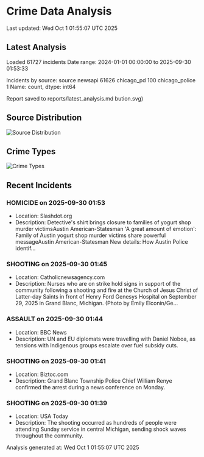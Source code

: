 # Crime Data Analysis
Last updated: Wed Oct  1 01:55:07 UTC 2025

## Latest Analysis

Loaded 61727 incidents
Date range: 2024-01-01 00:00:00 to 2025-09-30 01:53:33

Incidents by source:
source
newsapi           61626
chicago_pd          100
chicago_police        1
Name: count, dtype: int64

Report saved to reports/latest_analysis.md
bution.svg)

## Source Distribution
![Source Distribution](images/source_distribution.svg)

## Crime Types
![Crime Types](images/crime_types.svg)

## Recent Incidents

### HOMICIDE on 2025-09-30 01:53
- Location: Slashdot.org
- Description: Detective's shirt brings closure to families of yogurt shop murder victimsAustin American-Statesman 'A great amount of emotion': Family of Austin yogurt shop murder victims share powerful messageAustin American-Statesman New details: How Austin Police identif…


### SHOOTING on 2025-09-30 01:45
- Location: Catholicnewsagency.com
- Description: Nurses who are on strike hold signs in support of the community following a shooting and fire at the Church of Jesus Christ of Latter-day Saints in front of Henry Ford Genesys Hospital on September 29, 2025 in Grand Blanc, Michigan. (Photo by Emily Elconin/Ge…


### ASSAULT on 2025-09-30 01:44
- Location: BBC News
- Description: UN and EU diplomats were travelling with Daniel Noboa, as tensions with Indigenous groups escalate over fuel subsidy cuts.


### SHOOTING on 2025-09-30 01:41
- Location: Biztoc.com
- Description: Grand Blanc Township Police Chief William Renye confirmed the arrest during a news conference on Monday.


### SHOOTING on 2025-09-30 01:39
- Location: USA Today
- Description: The shooting occurred as hundreds of people were attending Sunday service in central Michigan, sending shock waves throughout the community.

Analysis generated at: Wed Oct  1 01:55:07 UTC 2025
